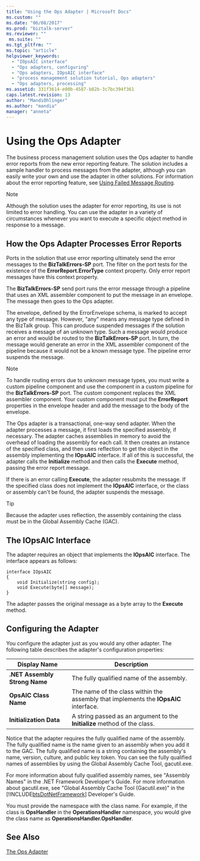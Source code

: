 ```yaml
---
title: "Using the Ops Adapter | Microsoft Docs"
ms.custom: ""
ms.date: "06/08/2017"
ms.prod: "biztalk-server"
ms.reviewer: ""
 ms.suite: ""
ms.tgt_pltfrm: ""
ms.topic: "article"
helpviewer_keywords: 
  - "IOpsAIC interface"
  - "Ops adapters, configuring"
  - "Ops adapters, IOpsAIC interface"
  - "process management solution tutorial, Ops adapters"
  - "Ops adapters, processing"
ms.assetid: 331f3614-e00b-4587-b82b-3c7bc394f361
caps.latest.revision: 13
author: "MandiOhlinger"
ms.author: "mandia"
manager: "anneta"
---
```

# Using the Ops Adapter
The business process management solution uses the Ops adapter to handle error reports from the new error reporting feature. The solution includes a sample handler to process messages from the adapter, although you can easily write your own and use the adapter in other solutions. For information about the error reporting feature, see [Using Failed Message Routing](../core/using-failed-message-routing.md).  
  
> [!NOTE]
>  Although the solution uses the adapter for error reporting, its use is not limited to error handling. You can use the adapter in a variety of circumstances whenever you want to execute a specific object method in response to a message.  
  
## How the Ops Adapter Processes Error Reports  
 Ports in the solution that use error reporting ultimately send the error messages to the **BizTalkErrors-SP** port. The filter on the port tests for the existence of the **ErrorReport.ErrorType** context property. Only error report messages have this context property.  
  
 The **BizTalkErrors-SP** send port runs the error message through a pipeline that uses an XML assembler component to put the message in an envelope. The message then goes to the Ops adapter.  
  
 The envelope, defined by the ErrorEnvelope schema, is marked to accept any type of message. However, "any" means any message type defined in the BizTalk group. This can produce suspended messages if the solution receives a message of an unknown type. Such a message would produce an error and would be routed to the **BizTalkErrors-SP** port. In turn, the message would generate an error in the XML assembler component of the pipeline because it would not be a known message type. The pipeline error suspends the message.  
  
> [!NOTE]
>  To handle routing errors due to unknown message types, you must write a custom pipeline component and use the component in a custom pipeline for the **BizTalkErrors-SP** port. The custom component replaces the XML assembler component. Your custom component must put the **ErrorReport** properties in the envelope header and add the message to the body of the envelope.  
  
 The Ops adapter is a transactional, one-way send adapter. When the adapter processes a message, it first loads the specified assembly, if necessary. The adapter caches assemblies in memory to avoid the overhead of loading the assembly for each call. It then creates an instance of the specified class, and then uses reflection to get the object in the assembly implementing the **IOpsAIC** interface. If all of this is successful, the adapter calls the **Initialize** method and then calls the **Execute** method, passing the error report message.  
  
 If there is an error calling **Execute**, the adapter resubmits the message. If the specified class does not implement the **IOpsAIC** interface, or the class or assembly can't be found, the adapter suspends the message.  
  
> [!TIP]
>  Because the adapter uses reflection, the assembly containing the class must be in the Global Assembly Cache (GAC).  
  
## The IOpsAIC Interface  
 The adapter requires an object that implements the **IOpsAIC** interface. The interface appears as follows:  
  
```  
interface IOpsAIC  
{  
    void Initialize(string config);  
    void Execute(byte[] message);  
}  
```  
  
 The adapter passes the original message as a byte array to the **Execute** method.  
  
## Configuring the Adapter  
 You configure the adapter just as you would any other adapter. The following table describes the adapter's configuration properties:  
  
|Display Name|Description|  
|------------------|-----------------|  
|**.NET Assembly Strong Name**|The fully qualified name of the assembly.|  
|**OpsAIC Class Name**|The name of the class within the assembly that implements the **IOpsAIC** interface.|  
|**Initialization Data**|A string passed as an argument to the **Initialize** method of the class.|  
  
 Notice that the adapter requires the fully qualified name of the assembly. The fully qualified name is the name given to an assembly when you add it to the GAC. The fully qualified name is a string containing the assembly's name, version, culture, and public key token. You can see the fully qualified names of assemblies by using the Global Assembly Cache Tool, gacutil.exe.  
  
 For more information about fully qualified assembly names, see "Assembly Names" in the .NET Framework Developer's Guide. For more information about gacutil.exe, see "Global Assembly Cache Tool (Gacutil.exe)" in the [!INCLUDE[btsDotNetFramework](../includes/btsdotnetframework-md.md)] Developer's Guide.  
  
 You must provide the namespace with the class name. For example, if the class is **OpsHandler** in the **OperationsHandler** namespace, you would give the class name as **OperationsHandler.OpsHandler**.  
  
## See Also  
 [The Ops Adapter](../core/the-ops-adapter.md)